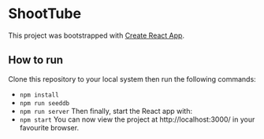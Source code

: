 # ShootTube

This project was bootstrapped with [Create React App](https://github.com/facebook/create-react-app).

## How to run
Clone this repository to your local system then run the following commands:
* `npm install`
* `npm run seeddb`
* `npm run server`
Then finally, start the React app with:
* `npm start`
You can now view the project at http://localhost:3000/ in your favourite browser.
